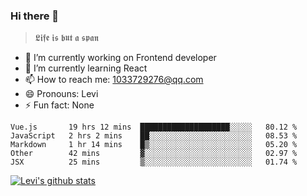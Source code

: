 ### Hi there 👋

> 𝕷𝖎𝖋𝖊 𝖎𝖘 𝖇𝖚𝖙 𝖆 𝖘𝖕𝖆𝖓

- 🔭 I’m currently working on Frontend developer
- 🌱 I’m currently learning React
- 📫 How to reach me: 1033729276@qq.com
- 😄 Pronouns: Levi
- ⚡ Fun fact: None


<!--START_SECTION:waka-->
```text
Vue.js       19 hrs 12 mins  ████████████████████░░░░░   80.12 % 
JavaScript   2 hrs 2 mins    ██░░░░░░░░░░░░░░░░░░░░░░░   08.53 % 
Markdown     1 hr 14 mins    █▒░░░░░░░░░░░░░░░░░░░░░░░   05.20 % 
Other        42 mins         ▓░░░░░░░░░░░░░░░░░░░░░░░░   02.97 % 
JSX          25 mins         ▒░░░░░░░░░░░░░░░░░░░░░░░░   01.74 % 
```
<!--END_SECTION:waka-->


[![Levi's github stats](https://github-readme-stats.vercel.app/api?username=chaossssss)](https://github.com/anuraghazra/github-readme-stats)